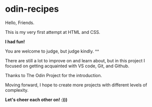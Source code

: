 # odin-recipes

Hello, Friends.

This is my very first attempt at HTML and CSS.

**I had fun!**

You are welcome to judge, but judge kindly. ^^

There are still a lot to improve on and learn about, but in this project I focused on getting acquainted with VS code, Git, and Github.

Thanks to The Odin Project for the introduction.

Moving forward, I hope to create more projects with different levels of complexity.

**Let's cheer each other on! :)))**
